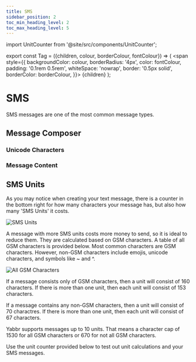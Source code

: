 ```yaml
---
title: SMS
sidebar_position: 2
toc_min_heading_level: 2
toc_max_heading_level: 5
---
```


[comment]: <> (sms message - unicode, message)

import UnitCounter from '@site/src/components/UnitCounter';

export const Tag = ({children, colour, borderColour, fontColour}) => (
<span
style={{
    backgroundColor: colour,
    borderRadius: '4px',
    color: fontColour,
    padding: '0.1rem 0.5rem',
    whiteSpace: 'nowrap',
    border: '0.5px solid',
    borderColor: borderColour,
    }}>
{children}
</span>
);








# SMS

SMS messages are one of the most common message types.

## Message Composer

### Unicode Characters

### Message Content

## SMS Units

As you may notice when creating your text message, there is a counter in the bottom right for how many characters your message has, but also how many 'SMS Units' it costs. 

![SMS Units](/img/message-types-sms-units.png)

A message with more SMS units costs more money to send, so it is ideal to reduce them. They are calculated based on GSM characters. A table of all GSM characters is provided below. Most common characters are GSM characters. However, non-GSM characters include emojis, unicode characters, and symbols like ~ and ^.

![All GSM Characters](/img/gsm.png)

If a message consists only of GSM characters, then a unit will consist of 160 characters. If there is more than one unit, then each unit will consist of 153 characters.

If a message contains any non-GSM characters, then a unit will consist of 70 charactres. If there is more than one unit, then each unit will consist of 67 characters. 

Yabbr supports messages up to 10 units. That means a character cap of 1530 for all GSM characters or 670 for not all GSM characters.

Use the unit counter provided below to test out unit calculations and your SMS messages.

<UnitCounter/>